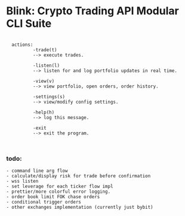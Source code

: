 # Blink: Crypto Trading API Modular CLI Suite

```

  actions:
          -trade(t)
          --> execute trades.

          -listen(l)
          --> listen for and log portfolio updates in real time.

          -view(v)
          --> view portfolio, open orders, order history.

          -settings(s)
          --> view/modify config settings.

          -help(h)
          --> log this message.

          -exit
          --> exit the program.



```

### todo:

    - command line arg flow
    - calculate/display risk for trade before confirmation
    - wss listen
    - set leverage for each ticker flow impl
    - prettier/more colorful error logging.
    - order book limit FOK chase orders
    - conditional trigger orders
    - other exchanges implementation (currently just bybit)
